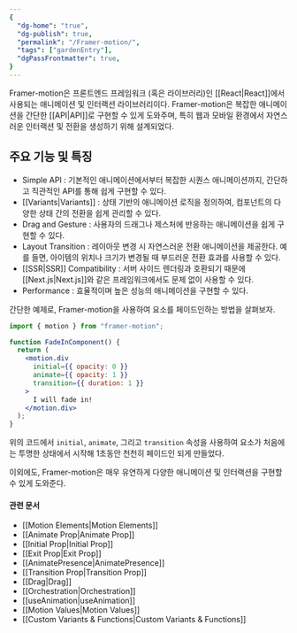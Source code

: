```yaml
---
{
  "dg-home": "true",
  "dg-publish": true,
  "permalink": "/Framer-motion/",
  "tags": ["gardenEntry"],
  "dgPassFrontmatter": true,
}
---
```


Framer-motion은 프론트엔드 프레임워크 (혹은 라이브러리)인 [[React\|React]]에서 사용되는 애니메이션 및 인터랙션 라이브러리이다.
Framer-motion은 복잡한 애니메이션을 간단한 [[API\|API]]로 구현할 수 있게 도와주며, 특히 웹과 모바일 환경에서 자연스러운 인터랙션 및 전환을 생성하기 위해 설계되었다.

## 주요 기능 및 특징

- Simple API : 기본적인 애니메이션에서부터 복잡한 시퀀스 애니메이션까지, 간단하고 직관적인 API를 통해 쉽게 구현할 수 있다.
- [[Variants\|Variants]] : 상태 기반의 애니메이션 로직을 정의하여, 컴포넌트의 다양한 상태 간의 전환을 쉽게 관리할 수 있다.
- Drag and Gesture : 사용자의 드래그나 제스처에 반응하는 애니메이션을 쉽게 구현할 수 있다.
- Layout Transition : 레이아웃 변경 시 자연스러운 전환 애니메이션을 제공한다. 예를 들면, 아이템의 위치나 크기가 변경될 때 부드러운 전환 효과를 사용할 수 있다.
- [[SSR\|SSR]] Compatibility : 서버 사이드 렌더링과 호환되기 때문에 [[Next.js\|Next.js]]와 같은 프레임워크에서도 문제 없이 사용할 수 있다.
- Performance : 효율적이며 높은 성능의 애니메이션을 구현할 수 있다.

간단한 예제로, Framer-motion을 사용하여 요소를 페이드인하는 방법을 살펴보자.

```jsx
import { motion } from "framer-motion";

function FadeInComponent() {
  return (
    <motion.div
      initial={{ opacity: 0 }}
      animate={{ opacity: 1 }}
      transition={{ duration: 1 }}
    >
      I will fade in!
    </motion.div>
  );
}
```

위의 코드에서 `initial`, `animate`, 그리고 `transition` 속성을 사용하여 요소가 처음에는 투명한 상태에서 시작해 1초동안 천천히 페이드인 되게 만들었다.

이외에도, Framer-motion은 매우 유연하게 다양한 애니메이션 및 인터랙션을 구현할 수 있게 도와준다.

#### 관련 문서

- [[Motion Elements\|Motion Elements]]
- [[Animate Prop\|Animate Prop]]
- [[Initial Prop\|Initial Prop]]
- [[Exit Prop\|Exit Prop]]
- [[AnimatePresence\|AnimatePresence]]
- [[Transition Prop\|Transition Prop]]
- [[Drag\|Drag]]
- [[Orchestration\|Orchestration]]
- [[useAnimation\|useAnimation]]
- [[Motion Values\|Motion Values]]
- [[Custom Variants & Functions\|Custom Variants & Functions]]
